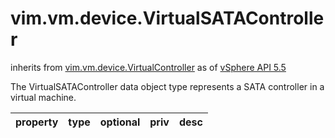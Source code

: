 vim.vm.device.VirtualSATAController
===================================
inherits from [vim.vm.device.VirtualController](docs/vim.vm.device.VirtualController.md)
as of [vSphere API 5.5](vim.version.md#vim.version.version9)


The VirtualSATAController data object type represents   a SATA controller in a virtual machine.

| property | type | optional | priv | desc |
|:---------|:-----|:---------|:-----|:-----|


